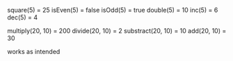 square(5) = 25
isEven(5) = false
isOdd(5) = true
double(5) = 10
inc(5) = 6
dec(5) = 4

multiply(20, 10) = 200
divide(20, 10) = 2
substract(20, 10) = 10
add(20, 10) = 30

works as intended